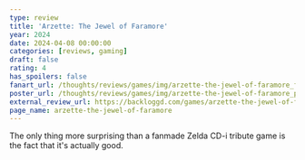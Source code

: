 ```yaml
---
type: review
title: 'Arzette: The Jewel of Faramore'
year: 2024
date: 2024-04-08 00:00:00
categories: [reviews, gaming]
draft: false
rating: 4
has_spoilers: false
fanart_url: /thoughts/reviews/games/img/arzette-the-jewel-of-faramore_fanart.png
poster_url: /thoughts/reviews/games/img/arzette-the-jewel-of-faramore_poster.png
external_review_url: https://backloggd.com/games/arzette-the-jewel-of-faramore/
page_name: arzette-the-jewel-of-faramore
---
```


The only thing more surprising than a fanmade Zelda CD-i tribute game is the fact that it's actually good.